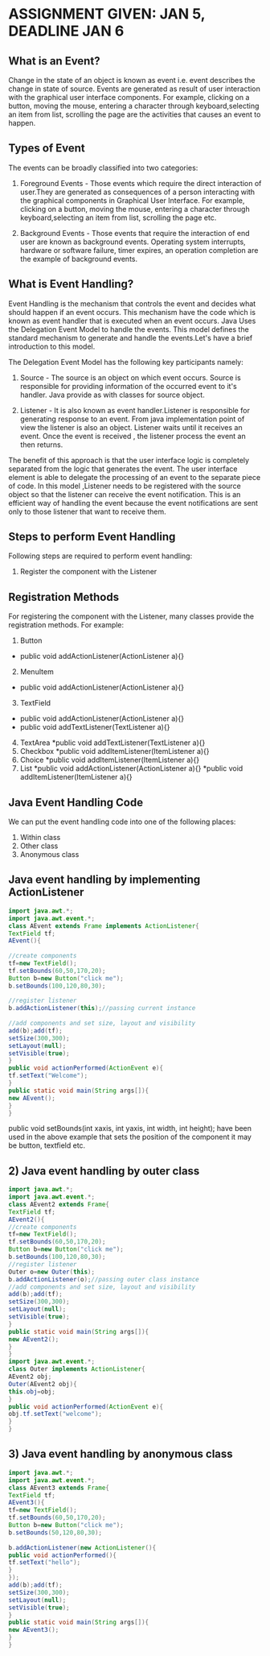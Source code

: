 # ASSIGNMENT GIVEN: JAN 5, DEADLINE JAN 6

## What is an Event?
Change in the state of an object is known as event i.e. event describes the change in state of source. Events are generated as result of user interaction with the graphical user interface components. For example, clicking on a button, moving the mouse, entering a character through keyboard,selecting an item from list, scrolling the page are the activities that causes an event to happen.

## Types of Event
The events can be broadly classified into two categories:
1. Foreground Events - Those events which require the direct interaction of user.They are generated as consequences of a person interacting with the graphical components in Graphical User Interface. For example, clicking on a button, moving the mouse, entering a character through keyboard,selecting an item from list, scrolling the page etc.

2. Background Events - Those events that require the interaction of end user are known as background events. Operating system interrupts, hardware or software failure, timer expires, an operation completion are the example of background events.

## What is Event Handling?
Event Handling is the mechanism that controls the event and decides what should happen if an event occurs. This mechanism have the code which is known as event handler that is executed when an event occurs. Java Uses the Delegation Event Model to handle the events. This model defines the standard mechanism to generate and handle the events.Let's have a brief introduction to this model.

The Delegation Event Model has the following key participants namely:
1. Source - The source is an object on which event occurs. Source is responsible for providing information of the occurred event to it's handler. Java provide as with classes for source object.

2. Listener - It is also known as event handler.Listener is responsible for generating response to an event. From java implementation point of view the listener is also an object. Listener waits until it receives an event. Once the event is received , the listener process the event an then returns.

The benefit of this approach is that the user interface logic is completely separated from the logic that generates the event. The user interface element is able to delegate the processing of an event to the separate piece of code. In this model ,Listener needs to be registered with the source object so that the listener can receive the event notification. This is an efficient way of handling the event because the event notifications are sent only to those listener that want to receive them.

## Steps to perform Event Handling
Following steps are required to perform event handling:
1. Register the component with the Listener

## Registration Methods
For registering the component with the Listener, many classes provide the registration methods. For example:
1. Button
  * public void addActionListener(ActionListener a){}
2. MenuItem
  * public void addActionListener(ActionListener a){}
3. TextField
  * public void addActionListener(ActionListener a){}
  * public void addTextListener(TextListener a){}
4. TextArea
  *public void addTextListener(TextListener a){}
5. Checkbox
  *public void addItemListener(ItemListener a){}
6. Choice
  *public void addItemListener(ItemListener a){}
7. List
  *public void addActionListener(ActionListener a){}
  *public void addItemListener(ItemListener a){}
  
## Java Event Handling Code
We can put the event handling code into one of the following places:

1. Within class
2. Other class
3. Anonymous class

## Java event handling by implementing ActionListener
```java
import java.awt.*;  
import java.awt.event.*;  
class AEvent extends Frame implements ActionListener{  
TextField tf;  
AEvent(){  
  
//create components  
tf=new TextField();  
tf.setBounds(60,50,170,20);  
Button b=new Button("click me");  
b.setBounds(100,120,80,30);  
  
//register listener  
b.addActionListener(this);//passing current instance  
  
//add components and set size, layout and visibility  
add(b);add(tf);  
setSize(300,300);  
setLayout(null);  
setVisible(true);  
}  
public void actionPerformed(ActionEvent e){  
tf.setText("Welcome");  
}  
public static void main(String args[]){  
new AEvent();  
}  
}
```
public void setBounds(int xaxis, int yaxis, int width, int height); have been used in the above example that sets the position of the component it may be button, textfield etc.

## 2) Java event handling by outer class
```java
import java.awt.*;  
import java.awt.event.*;  
class AEvent2 extends Frame{  
TextField tf;  
AEvent2(){  
//create components  
tf=new TextField();  
tf.setBounds(60,50,170,20);  
Button b=new Button("click me");  
b.setBounds(100,120,80,30);  
//register listener  
Outer o=new Outer(this);  
b.addActionListener(o);//passing outer class instance  
//add components and set size, layout and visibility  
add(b);add(tf);  
setSize(300,300);  
setLayout(null);  
setVisible(true);  
}  
public static void main(String args[]){  
new AEvent2();  
}  
}  
import java.awt.event.*;  
class Outer implements ActionListener{  
AEvent2 obj;  
Outer(AEvent2 obj){  
this.obj=obj;  
}  
public void actionPerformed(ActionEvent e){  
obj.tf.setText("welcome");  
}  
}  
```
## 3) Java event handling by anonymous class
```java
import java.awt.*;  
import java.awt.event.*;  
class AEvent3 extends Frame{  
TextField tf;  
AEvent3(){  
tf=new TextField();  
tf.setBounds(60,50,170,20);  
Button b=new Button("click me");  
b.setBounds(50,120,80,30);  
  
b.addActionListener(new ActionListener(){  
public void actionPerformed(){  
tf.setText("hello");  
}  
});  
add(b);add(tf);  
setSize(300,300);  
setLayout(null);  
setVisible(true);  
}  
public static void main(String args[]){  
new AEvent3();  
}  
}  
```
